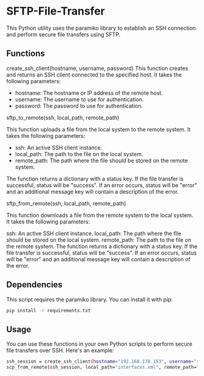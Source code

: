 # SFTP-File-Transfer
This Python utility uses the paramiko library to establish an SSH connection and perform secure file transfers using SFTP.

## Functions
create_ssh_client(hostname, username, password)
This function creates and returns an SSH client connected to the specified host. It takes the following parameters:

- hostname: The hostname or IP address of the remote host.
- username: The username to use for authentication.
- password: The password to use for authentication.

sftp_to_remote(ssh, local_path, remote_path)

This function uploads a file from the local system to the remote system. It takes the following parameters:

- ssh: An active SSH client instance.
- local_path: The path to the file on the local system.
- remote_path: The path where the file should be stored on the remote system.

The function returns a dictionary with a status key. If the file transfer is successful, status will be "success". If an error occurs, status will be "error" and an additional message key will contain a description of the error.

sftp_from_remote(ssh, local_path, remote_path)

This function downloads a file from the remote system to the local system. It takes the following parameters:

ssh: An active SSH client instance.
local_path: The path where the file should be stored on the local system.
remote_path: The path to the file on the remote system.
The function returns a dictionary with a status key. If the file transfer is successful, status will be "success". If an error occurs, status will be "error" and an additional message key will contain a description of the error.


## Dependencies
This script requires the paramiko library. You can install it with pip:

```sh
pip install -r requirements.txt
```

## Usage
You can use these functions in your own Python scripts to perform secure file transfers over SSH. Here's an example:

```sh
ssh_session = create_ssh_client(hostname="192.168.178.153", username="root", password="password")
scp_from_remote(ssh_session, local_path="interfaces.xml", remote_path="/root/interfaces.xml")
```


